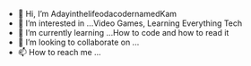 - 👋 Hi, I’m AdayinthelifeodacodernamedKam
- 👀 I’m interested in ...Video Games, Learning Everything Tech
- 🌱 I’m currently learning ...How to code and how to read it 
- 💞️ I’m looking to collaborate on ...
- 📫 How to reach me ...

<!---
Kmill4567/Kmill4567 is a ✨ special ✨ repository because its `README.md` (this file) appears on your GitHub profile.
You can click the Preview link to take a look at your changes.
--->
